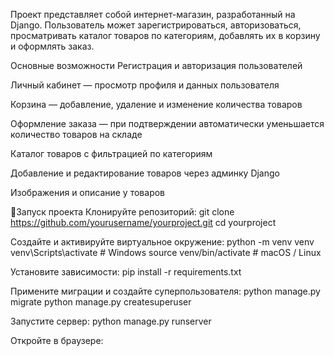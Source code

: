 Проект представляет собой интернет-магазин, разработанный на Django.
Пользователь может зарегистрироваться, авторизоваться, просматривать каталог товаров по категориям, добавлять их в корзину и оформлять заказ.

Основные возможности
Регистрация и авторизация пользователей

Личный кабинет — просмотр профиля и данных пользователя

Корзина — добавление, удаление и изменение количества товаров

Оформление заказа — при подтверждении автоматически уменьшается количество товаров на складе

Каталог товаров с фильтрацией по категориям

Добавление и редактирование товаров через админку Django

Изображения и описание у товаров

🚀Запуск проекта
Клонируйте репозиторий:
git clone https://github.com/yourusername/yourproject.git
cd yourproject

Создайте и активируйте виртуальное окружение:
python -m venv venv
venv\Scripts\activate     # Windows
source venv/bin/activate  # macOS / Linux

Установите зависимости:
pip install -r requirements.txt

Примените миграции и создайте суперпользователя:
python manage.py migrate
python manage.py createsuperuser

Запустите сервер:
python manage.py runserver

Откройте в браузере:

